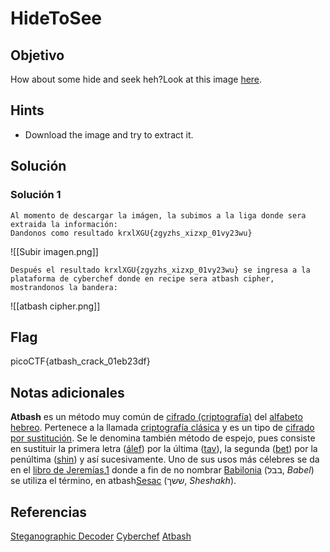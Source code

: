 # HideToSee

## Objetivo

How about some hide and seek heh?Look at this image [here](https://artifacts.picoctf.net/c/438/atbash.jpg).

## Hints

*  Download the image and try to extract it.

## Solución

### Solución 1
```
Al momento de descargar la imágen, la subimos a la liga donde sera extraida la información:
Dandonos como resultado krxlXGU{zgyzhs_xizxp_01vy23wu}
```
![[Subir imagen.png]]
```
Después el resultado krxlXGU{zgyzhs_xizxp_01vy23wu} se ingresa a la plataforma de cyberchef donde en recipe sera atbash cipher, mostrandonos la bandera:
```
![[atbash cipher.png]]

## Flag

picoCTF{atbash_crack_01eb23df}

## Notas adicionales

**Atbash** es un método muy común de [cifrado (criptografía)](https://es.wikipedia.org/wiki/Cifrado_(criptograf%C3%ADa) "Cifrado (criptografía)") del [alfabeto hebreo](https://es.wikipedia.org/wiki/Alfabeto_hebreo "Alfabeto hebreo"). Pertenece a la llamada [criptografía clásica](https://es.wikipedia.org/wiki/Historia_de_la_criptograf%C3%ADa "Historia de la criptografía") y es un tipo de [cifrado por sustitución](https://es.wikipedia.org/wiki/Cifrado_por_sustituci%C3%B3n "Cifrado por sustitución"). Se le denomina también método de espejo, pues consiste en sustituir la primera letra ([álef](https://es.wikipedia.org/wiki/%D7%90 "א")) por la última ([tav](https://es.wikipedia.org/wiki/%D7%AA "ת")), la segunda ([bet](https://es.wikipedia.org/wiki/%D7%91 "ב")) por la penúltima ([shin](https://es.wikipedia.org/wiki/%D7%A9 "ש")) y así sucesivamente. Uno de sus usos más célebres se da en el [libro de Jeremías](https://es.wikipedia.org/wiki/Libro_de_Jerem%C3%ADas "Libro de Jeremías"),[1](https://es.wikipedia.org/wiki/Atbash#cite_note-1)​ donde a fin de no nombrar [Babilonia](https://es.wikipedia.org/wiki/Babilonia "Babilonia") (בבל, _Babel_) se utiliza el término, en atbash[Sesac](https://es.wikipedia.org/wiki/Sesac "Sesac") (ששך, _Sheshakh_).

## Referencias

[Steganographic Decoder](https://futureboy.us/stegano/decinput.html)
[Cyberchef](https://gchq.github.io/CyberChef/#recipe=Atbash_Cipher()&input=a3J4bFhHVXt6Z3l6aHNfeGl6eHBfMDF2eTIzd3V9)
[Atbash](https://es.wikipedia.org/wiki/Atbash)
